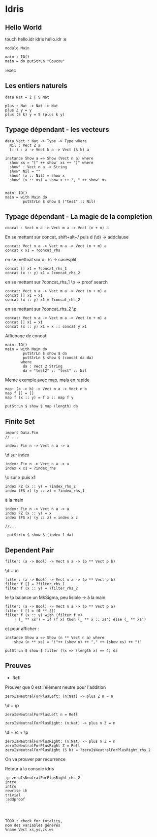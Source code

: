 Idris
===

Hello World
----
touch hello.idr
idris hello.idr
:e
 
 
 
 ```
 module Main
   
 main : IO()
 main = do putStrLn "Coucou"
 ```

:exec



Les entiers naturels
----

```
data Nat = Z | S Nat

plus : Nat -> Nat -> Nat
plus Z y = y
plus (S k) y = S (plus k y)

```

Typage dépendant - les vecteurs
---

```
data Vect : Nat -> Type -> Type where
  Nil : Vect Z a
  (::) : a -> Vect k a -> Vect (S k) a

instance Show a => Show (Vect n a) where
  show xs = "[" ++ show' xs ++ "]" where
  show' : Vect n a -> String
  show' Nil = ""
  show' (x :: Nil) = show x
  show' (x :: xs) = show x ++ ", " ++ show' xs


main: IO()
main = with Main do
        putStrLn $ show $ ("test" :: Nil)
```

Typage dépendant -  La magie de la completion
---------        

```
concat : Vect n a -> Vect m a -> Vect (n + m) a
```
En se mettant sur concat, shift+alt+/ puis d (\d) -> addclause

```
concat: Vect n a -> Vect m a -> Vect (n + m) a
concat x x1 = ?concat_rhs
```
en se mettnat sur x : \c  -> casesplit

```
concat [] x1 = ?concat_rhs_1
concat (x :: y) x1 = ?concat_rhs_2
```

en se mettant sur ?concat_rhs_1 \p -> proof search
```
concat: Vect n a -> Vect m a -> Vect (n + m) a
concat [] x1 = x1
concat (x :: y) x1 = ?concat_rhs_2
```

en se mettant sur ?concat_rhs_2 \p 

```
concat: Vect n a -> Vect m a -> Vect (n + m) a
concat [] x1 = x1
concat (x :: y) x1 = x :: concat y x1
```

Affichage de concat

```
main: IO()
main = with Main do
        putStrLn $ show $ da
        putStrLn $ show $ (concat da da)
       where
        da : Vect 2 String
        da = "test2" :: "test" :: Nil
```

Meme exemple avec map, mais en rapide

```
map: (a -> b) -> Vect n a -> Vect n b
map f [] = []
map f (x :: y) = f x :: map f y

putStrLn $ show $ map (length) da
```


Finite Set 
----
```
import Data.Fin
// ...

index: Fin n -> Vect n a -> a
```

\d sur index

```
index: Fin n -> Vect n a -> a
index x x1 = ?index_rhs
```

\c sur x puis x1

```
index FZ (x :: y) = ?index_rhs_2
index (FS x) (y :: z) = ?index_rhs_1
```

à la main
```
index: Fin n -> Vect n a -> a
index FZ (x :: y) = x
index (FS x) (y :: z) = index x z

//...

 putStrLn $ show $ (index 1 da)
```

Dependent Pair
----

```
filter: (a -> Bool) -> Vect n a -> (p ** Vect p b)

```
\d + \c

```
filter: (a -> Bool) -> Vect n a -> (p ** Vect p b)
filter f [] = ?filter_rhs_1
filter f (x :: y) = ?filter_rhs_2
```

le \p balance un MkSigma, peu lisible -> à la main

```
filter: (a -> Bool) -> Vect n a -> (p ** Vect p a)
filter f [] = (0 ** [])
filter f (x :: y) with (filter f y)
    | (_ ** xs') = if (f x) then (_ ** x :: xs') else (_ ** xs')
```

et pour afficher :
```
instance Show a => Show (n ** Vect n a) where
    show (n ** xs) = "("++ (show n) ++ "," ++ (show xs) ++ ")"
    
putStrLn $ show $ filter (\x => (length x) == 4) da
```    

Preuves
----

* Refl

 Prouver que 0 est l'élément neutre pour l'addition

```
zeroIsNeutralForPlusLeft: (n:Nat) -> plus Z n = n
```
\d + \p

```
zeroIsNeutralForPlusLeft n = Refl
```

```
zeroIsNeutralForPlusRight: (n:Nat) -> plus n Z = n
```
	
\d + \c + \p

```
zeroIsNeutralForPlusRight: (n:Nat) -> plus n Z = n
zeroIsNeutralForPlusRight Z = Refl
zeroIsNeutralForPlusRight (S k) = ?zeroIsNeutralForPlusRight_rhs_2
```

On va prouver par récurrence

Retour à la console idris

```
:p zeroIsNeutralForPlusRight_rhs_2
intro
intro
rewrite ih
trivial
:addproof
``



TODO : check for totality,
nom des variables générés
%name Vect xs,ys,zs,ws